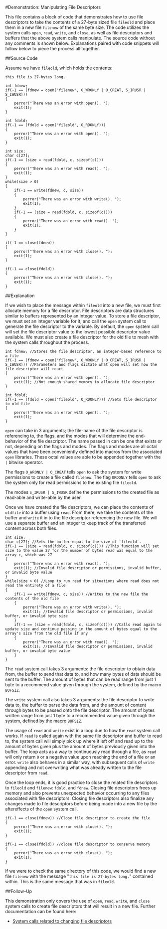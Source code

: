 #Demonstration: Manipulating File Descriptors

This file contains a block of code that demonstrates how to use file descriptors to take the contents of a 27-byte sized file `fileold` and place them in a new file `filenew` of the same byte size. The code utilizes the system calls `open`, `read`, `write`, and `close`, as well as file descriptors and buffers that the above system calls manipulate. The source code without any comments is shown below. Explanations paired with code snippets will follow below to piece the process all together.

##Source Code

Assume we have `fileold`, which holds the contents:
```
this file is 27-bytes long.
```

```
int fdnew;
if(-1 == (fdnew = open("filenew", O_WRONLY | O_CREAT, S_IRUSR | S_IWUSR)))
{
	perror("There was an error with open(). ");
	exit(1);
}

int fdold;
if(-1 == (fdold = open("fileold", O_RDONLY))) 
{
	perror("There was an error with open(). ");
	exit(1);
}

int size;
char c[27];
if(-1 == (size = read(fdold, c, sizeof(c)))) 
{
	perror("There was an error with read(). ");
	exit(1);
}
while(size > 0)
{
	if(-1 == write(fdnew, c, size))
	{
		perror("There was an error with write(). ");
		exit(1);
	}
	if(-1 == (size = read(fdold, c, sizeof(c))))
	{
		perror("There was an error with read(). ");
		exit(1);
	}
}

if(-1 == close(fdnew))
{
	perror("There was an error with close(). ");
	exit(1);
}

if(-1 == close(fdold))
{
	perror("There was an error with close(). ");
	exit(1);
}
```

##Explanation

If we wish to place the message within `fileold` into a new file, we must first allocate memory for a file descriptor. File descriptors are data structures similar to buffers represented by an integer value. To store a file descriptor, we must set an integer variable for it, and call the `open` system call to generate the file descriptor to the variable. By default, the `open` system call will set the file descriptor value to the lowest possible descriptor value available. We must also create a file descriptor for the old file to mesh with the system calls throughout the process.

```
int fdnew; //Stores the file descriptor, an integer-based reference to a file
if(-1 == (fdnew = open("filenew", O_WRONLY | O_CREAT, S_IRUSR | S_IWUSR))) //Parameters and flags dictate what open will set how the file descriptor will react
{
	perror("There was an error with open(). ");
	exit(1); //Not enough shared memory to allocate file descriptor
}

int fdold;
if(-1 == (fdold = open("fileold", O_RDONLY))) //Sets file descriptor to old file
{
	perror("There was an error with open(). ");
	exit(1);
}
```

`open` can take in 3 arguments; the file-name of the file descriptor is referencing to, the flags, and the modes that will determine the end-behavior of the file descriptor. The name passed in can be one that exists or not, depending on the flags and modes. The flags and modes are all octal values that have been conveniently defined into macros from the associated `open` libraries. These octal values are able to be appended together with the `|` bitwise operator.

The flags `O_WRONLY | O_CREAT` tells `open` to ask the system for write permissions to create a file called `filenew`. The flag `ORDONLY` tells `open` to ask the system only for read permissions to the existing file `fileold`.

The modes `S_IRUSR | S_IWUSR` define the permissions to the created file as read-able and write-able by the user.

Once we have created the file descriptors, we can place the contents of `oldfile` into a buffer using `read`. From there, we take the contents of the buffer and `write` it in to the file descriptor referencing the new file. We will use a separate buffer and an integer to keep track of the transferred content across both files.

```
int size;
char c[27]; //Sets the buffer equal to the size of `fileold`.
if(-1 == (size = read(fdold, c, sizeof(c)))) //This function will set size to the value 27 for the number of bytes read was equal to the array c, which was 27
{
	perror("There was an error with read(). ");
	exit(1); //Invalid file descriptor or permissions, invalid buffer, or invalid byte value
}
while(size > 0) //Loop to run read for situations where read does not read the entirety of a file
{
	if(-1 == write(fdnew, c, size)) //Writes to the new file the contents of the old file
	{
		perror("There was an error with write(). ");
		exit(1); //Invalid file descriptor or permissions, invalid buffer, or invalid byte size
	}
	if(-1 == (size = read(fdold, c, sizeof(c)))) //Calls read again to update size and continue passing in the amount of bytes equal to the array's size from the old file if any
	{
		perror("There was an error with read(). ");
		exit(1); //Invalid file descriptor or permissions, invalid buffer, or invalid byte value
	}
}
```

The `read` system call takes 3 arguments: the file descriptor to obtain data from, the buffer to send that data to, and how many bytes of data should be sent to the buffer. The amount of bytes that can be read range from just 1 byte to a recommend value given through the system, defined by the macro `BUFSIZ`.

The `write` system call also takes 3 arguments: the file descriptor to write data to, the buffer to parse the data from, and the amount of content through bytes to be passed onto the file descriptor. The amount of bytes written range from just 1 byte to a recommended value given through the system, defined by the macro `BUFSIZ`.

The usage of `read` and `write` exist in a loop due to how the `read` system call works. If `read` is called again with the same file descriptor and buffer to read to, the system call will simply pick up where it left off and read up to the amount of bytes given plus the amount of bytes previously given into the buffer. The loop acts as a way to continuously read through a file, as `read` will only return `0` or a negative value upon reaching the end of a file or an error. `write` also behaves in a similar way, with subsequent calls of `write` appending and not overwriting what was already written to the file descriptor from `read`.

Once the loop ends, it is good practice to close the related file descriptors to `fileold` and `filenew`: `fdold`, and `fdnew`. Closing file descriptors frees up memory and also prevents unexpected behavior occurring to any files associated with file descriptors. Closing file descriptors also finalize any changes made to file descriptors before being made into a new file by the aftereffects of the `open` system call.

```
if(-1 == close(fdnew)) //Close file descriptor to create the file
{
	perror("There was an error with close(). ");
	exit(1);
}

if(-1 == close(fdold)) //close file descriptor to conserve memory
{
	perror("There was an error with close(). ");
	exit(1);
}
```

If we were to check the same directory of this code, we would find a new file `filenew` with the message "`this file is 27-bytes long.`" contained within. This is the same message that was in `fileold`.

##Follow-Up

This demonstration only covers the use of `open`, `read`, `write`, and `close` system calls to create file descriptors that will result in a new file. Further documentation can be found here:
* [System calls related to changing file descriptors](./fd.md)
